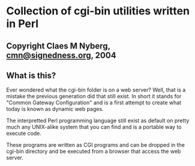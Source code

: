 # Collection of cgi-bin utilities written in Perl
## Copyright Claes M Nyberg, cmn@signedness.org, 2004

## What is this?
Ever wondered what the cgi-bin folder is on a web server?
Well, that is a mistake the previous generation did that still exist.
In short it stands for "Common Gateway Configuration" and is a first attempt to create what today is known as dynamic web pages.

The interpretted Perl programming language still exist as default on pretty much any UNIX-alike system that you can find and is a portable way to execute code.

These programs are written as CGI programs and can be dropped in the cgi-bin directory and be executed from a browser that access the web server.
